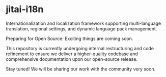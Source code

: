 # jitai-i18n
Internationalization and localization framework supporting multi-language translation, regional settings, and dynamic language pack management.

Preparing for Open Source: Exciting things are coming soon.

This repository is currently undergoing internal restructuring and code refinement to ensure we deliver a higher-quality codebase and comprehensive documentation upon our open-source release.

Stay tuned! We will be sharing our work with the community very soon.
